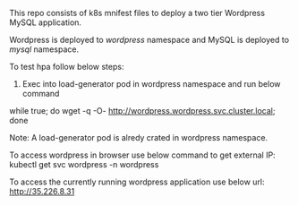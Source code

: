 This repo consists of k8s mnifest files to deploy a two tier Wordpress MySQL application. 

Wordpress is deployed to *wordpress* namespace and MySQL is deployed to *mysql* namespace. 

To test hpa follow below steps:

1. Exec into load-generator pod in wordpress namespace and run below command

while true; do wget -q -O- http://wordpress.wordpress.svc.cluster.local; done

Note: 
A load-generator pod is alredy crated in wordpress namespace. 

To access wordpress in browser use below command to get external IP:
kubectl get svc wordpress -n wordpress

To access the currently running wordpress application use below url:
http://35.226.8.31
